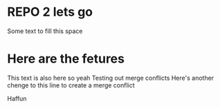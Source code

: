 # REPO 2 lets go

Some text to fill this space

# Here are the fetures

This text is also here so yeah
Testing out merge conflicts
Here's another chenge to this line to create a merge conflict

Haffun
